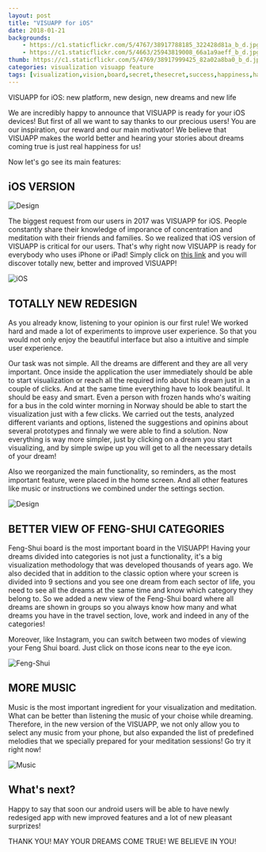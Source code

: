 ```yaml
---
layout: post
title: "VISUAPP for iOS"
date: 2018-01-21
backgrounds:
    - https://c1.staticflickr.com/5/4767/38917788185_322428d81a_b_d.jpg
    - https://c1.staticflickr.com/5/4663/25943819008_66a1a9aeff_b_d.jpg
thumb: https://c1.staticflickr.com/5/4769/38917999425_82a02a8ba0_b_d.jpg
categories: visualization visuapp feature
tags: [visualization,vision,board,secret,thesecret,success,happiness,happy,relax,dream,goal,achievement,energy,feel,feeling,world,universe,believe,better,power,future,beauty,love,best,imagination,attraction,materialize,money,health,secret,visuapp,android,app,smarthumanapps,organization,concentration]
---
```


VISUAPP for iOS: new platform, new design, new dreams and new life

We are incredibly happy to announce that VISUAPP is ready for your iOS devices! But first of all we want to say thanks to our precious users! You are our inspiration, our reward and our main motivator! We believe that VISUAPP makes the world better and hearing your stories about dreams coming true is just real happiness for us!

Now let's go see its main features:

## iOS VERSION

![Design](../assets/images/visuapp_redesign.jpg)


The biggest request from our users in 2017 was VISUAPP for iOS. People constantly share their knowledge of imporance of concentration and meditation with their friends and families. So we realized that iOS version of VISUAPP is critical for our users. That's why right now VISUAPP is ready for everybody who uses iPhone or iPad! Simply click on [this link](https://itunes.apple.com/us/app/visuapp/id1317811945?mt=8) and you will discover totally new, better and improved VISUAPP!


![iOS](../assets/images/readyvisuapp.jpg)


## TOTALLY NEW REDESIGN

As you already know, listening to your opinion is our first rule! We worked hard and made a lot of experiments to improve user experience. So that you would not only enjoy the beautiful interface but also a intuitive and simple user experience.

Our task was not simple. All the dreams are different and they are all very important. Once inside the application the user immediately should be able to start visualization or reach all the required info about his dream just in a couple of clicks. And at the same time everything have to look beautiful. It should be easy and smart. Even a person with frozen hands who's waiting for a bus in the cold winter morning in Norway should be able to start the visualization just with a few clicks. We carried out the tests, analyzed different variants and options, listened the suggestions and opinins about several prototypes and finnaly we were able to find a solution. Now everything is way more simpler, just by clicking on a dream you start visualizing, and by simple swipe up you will get to all the necessary details of your dream!

Also we reorganized the main functionality, so reminders, as the most important feature, were placed in the home screen. And all other features like music or instructions we combined under the settings section.


![Design](../assets/images/visuapp_for_ios.png)

## BETTER VIEW OF FENG-SHUI CATEGORIES

Feng-Shui board is the most important board in the VISUAPP! Having your dreams divided into categories is not just a functionality, it's a big visualization methodology that was developed thousands of years ago. We also decided that in addition to the classic option where your screen is divided into 9 sections and you see one dream from each sector of life, you need to see all the dreams at the same time and know which category they belong to. So we added a new view of the Feng-Shui board where all dreams are shown in groups so you always know how many and what dreams you have in the travel section, love, work and indeed in any of the categories!

Moreover, like Instagram, you can switch between two modes of viewing your Feng Shui board. Just click on those icons near to the eye icon. 

![Feng-Shui](../assets/images/fengshui_view.jpg)


## MORE MUSIC

Music is the most important ingredient for your visualization and meditation. What can be better than listening the music of your choise while dreaming. Therefore, in the new version of the VISUAPP, we not only allow you to select any music from your phone, but also expanded the list of predefined melodies that we specially prepared for your meditation sessions! Go try it right now!

![Music](../assets/images/music_new.jpg)

## What's next?
Happy to say that soon our android users will be able to have newly redesiged app with new improved features and a lot of new pleasant surprizes!

THANK YOU! MAY YOUR DREAMS COME TRUE! WE BELIEVE IN YOU!
